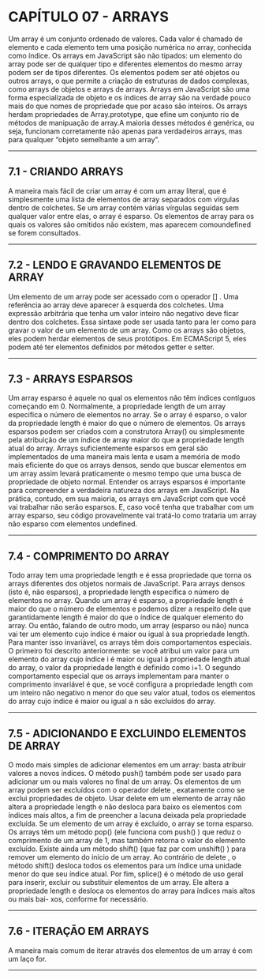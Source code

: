 # CAPÍTULO 07 - ARRAYS

Um array é um conjunto ordenado de valores. Cada valor é chamado de elemento e cada elemento tem uma posição numérica no array, conhecida como índice. Os arrays em JavaScript são não tipados: um elemento do array pode ser de qualquer tipo e diferentes elementos do mesmo array podem ser de tipos diferentes. Os elementos podem ser até objetos ou outros arrays, o que permite a criação de estruturas de dados complexas, como arrays de objetos e arrays de arrays. Arrays em JavaScript são uma forma especializada de objeto e os índices de array são na verdade pouco mais do que nomes de propriedade que por acaso são inteiros. Os arrays herdam propriedades de Array.prototype, que efine um conjunto rio de métodos de manipuação de array.A maioria desses métodos é genérica, ou seja, funcionam corretamente não apenas para verdadeiros arrays, mas para qualquer “objeto semelhante a um array”.

---

## 7.1 - CRIANDO ARRAYS

A maneira mais fácil de criar um array é com um array literal, que é simplesmente uma lista de elementos de array separados com vírgulas dentro de colchetes. Se um array contém várias vírgulas seguidas sem qualquer valor entre elas, o array é esparso. Os elementos de array para os quais os valores são omitidos não existem, mas aparecem comoundefined se forem consultados.

---

## 7.2 - LENDO E GRAVANDO ELEMENTOS DE ARRAY

Um elemento de um array pode ser acessado com o operador [] . Uma referência ao array deve aparecer à esquerda dos colchetes. Uma expressão arbitrária que tenha um valor inteiro não negativo deve ficar dentro dos colchetes. Essa sintaxe pode ser usada tanto para ler como para gravar o valor de um elemento de um array. Como os arrays são objetos, eles podem herdar elementos de seus protótipos. Em ECMAScript 5, eles podem até ter elementos definidos por métodos getter e setter.

---

## 7.3 - ARRAYS ESPARSOS

Um array esparso é aquele no qual os elementos não têm índices contíguos começando em 0. Normalmente, a propriedade length de um array especifica o número de elementos no array. Se o array é esparso, o valor da propriedade length é maior do que o número de elementos. Os arrays esparsos podem ser criados com a construtora Array() ou simplesmente pela atribuição de um índice de array maior do que a propriedade length atual do array. Arrays suficientemente esparsos em geral são implementados de uma maneira mais lenta e usam a memória de modo mais eficiente do que os arrays densos, sendo que buscar elementos em um array assim levará praticamente o mesmo tempo que uma busca de propriedade de objeto normal. Entender os arrays esparsos é importante para compreender a verdadeira natureza dos arrays em JavaScript. Na prática, contudo, em sua maioria, os arrays em JavaScript com que você vai trabalhar não serão esparsos. E, caso você tenha que trabalhar com um array esparso, seu código provavelmente vai tratá-lo como trataria um array não esparso com elementos undefined.

---

## 7.4 - COMPRIMENTO DO ARRAY

Todo array tem uma propriedade length e é essa propriedade que torna os arrays diferentes dos objetos normais de JavaScript. Para arrays densos (isto é, não esparsos), a propriedade length especifica o número de elementos no array. Quando um array é esparso, a propriedade length é maior do que o número de elementos e podemos dizer a respeito dele que garantidamente length é maior do que o índice de qualquer elemento do array. Ou então, falando de outro modo, um array (esparso ou não) nunca vai ter um elemento cujo índice é maior ou igual à sua propriedade length. Para manter isso invariável, os arrays têm dois comportamentos especiais. O primeiro foi descrito anteriormente: se você atribui um valor para um elemento do array cujo índice i é maior ou igual à propriedade length atual do array, o valor da propriedade length é definido como i+1. O segundo comportamento especial que os arrays implementam para manter o comprimento invariável é que, se você configura a propriedade length com um inteiro não negativo n menor do que seu valor atual, todos os elementos do array cujo índice é maior ou igual a n são excluídos do array.

---

## 7.5 - ADICIONANDO E EXCLUINDO ELEMENTOS DE ARRAY

O modo mais simples de adicionar elementos em um array: basta atribuir valores a novos índices. O método push() também pode ser usado para adicionar um ou mais valores no final de um array. Os elementos de um array podem ser excluídos com o operador delete , exatamente como se exclui
propriedades de objeto. Usar delete em um elemento de array não altera a propriedade length e não desloca para baixo os elementos com índices mais altos, a fim de preencher a lacuna deixada pela propriedade excluída. Se um elemento de um array é excluído, o array se torna esparso. Os arrays têm um método pop() (ele funciona com push() ) que reduz o comprimento de um array de 1, mas também retorna o valor do elemento excluído. Existe ainda um método shift() (que faz par com unshift() ) para remover um elemento do início de um array. Ao contrário de delete , o método shift() desloca todos os elementos para um índice uma unidade menor do que seu índice atual. Por fim, splice() é o método de uso geral para inserir, excluir ou substituir elementos de um array. Ele altera a propriedade length e desloca os elementos do array para índices mais altos ou mais bai-
xos, conforme for necessário.

---

## 7.6 - ITERAÇÃO EM ARRAYS

A maneira mais comum de iterar através dos elementos de um array é com um laço for.

---
